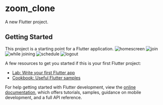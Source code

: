# zoom_clone

A new Flutter project.

## Getting Started

This project is a starting point for a Flutter application.
![homescreen](https://github.com/harshit1042/Zoom_clone/assets/105489003/11494a3b-904a-4bd8-a935-31a3be9f1fd0)
![join](https://github.com/harshit1042/Zoom_clone/assets/105489003/8bfbd6cf-7a48-44db-bdf6-584d34d088f1)
![while joining](https://github.com/harshit1042/Zoom_clone/assets/105489003/0e764e1d-46aa-49e4-8096-36537179e5cd)
![schedule](https://github.com/harshit1042/Zoom_clone/assets/105489003/dabe447b-e9f7-43c5-9772-299b46b2a6a7)
![logout](https://github.com/harshit1042/Zoom_clone/assets/105489003/e13d8d94-4df2-4e9b-96dc-2c095c4d5950)

A few resources to get you started if this is your first Flutter project:

- [Lab: Write your first Flutter app](https://docs.flutter.dev/get-started/codelab)
- [Cookbook: Useful Flutter samples](https://docs.flutter.dev/cookbook)

For help getting started with Flutter development, view the
[online documentation](https://docs.flutter.dev/), which offers tutorials,
samples, guidance on mobile development, and a full API reference.
